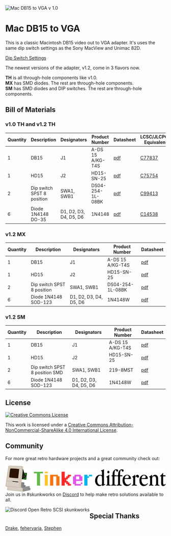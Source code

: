 <img src="docs/Mac DB15 to VGA v1.0.png" alt="Mac DB15 to VGA v 1.0" />

# Mac DB15 to VGA

This is a classic Macintosh DB15 video out to VGA adapter. It's uses the same dip switch settings as the Sony MacView and Unimac 82D.

[Dip Switch Settings](docs/manuals)



The newest versions of the adapter, v1.2, come in 3 flavors now. 

**TH** is all through-hole components like v1.0. \
**MX** has SMD diodes. The rest are through-hole components. \
**SM** has SMD diodes and DIP switches. The rest are through-hole components.



## Bill of Materials

### v1.0 TH and v1.2 TH

| Quantity | Description                | Designators            | Product Number   | Datasheet                                                    | LCSC/JLCPCB Equivalent |
| :------- | -------------------------- | ---------------------- | ---------------- | ------------------------------------------------------------ | -------------- |
| 1        | DB15                       | J1                     | A-DS 15 A/KG-T4S | [pdf](docs/datasheets/J1_ASS_4888_CO.pdf)                    | [C77837](https://www.lcsc.com/product-detail/_CONNFLY-Elec-_C77837.html) |
| 1        | HD15                       | J2                     | HD15-SN-25       | [pdf](docs/datasheets/J2_hdxx-sn-25-data-sheet.pdf)          | [C75754](https://www.lcsc.com/product-detail/_CONNFLY-Elec-_C75754.html) |
| 2        | Dip switch SPST 8 position | SWA1, SWB1             | DS04-254-1L-08BK | [pdf](docs/datasheets/SWA1_SWB1_ds04-254.pdf)                | [C99413](https://www.lcsc.com/product-detail/_DongGuan-KINGTEK-Industrial-Co-LTD-_C99413.html) |
| 6        | Diode 1N4148 DO-35         | D1, D2, D3, D4, D5, D6 | 1N4148           | [pdf](docs/datasheets/D1_D2_D3_D4_D5_D6_1N914_D-2309448.pdf) | [C14538](https://www.lcsc.com/product-detail/_ST-Semtech-_C14538.html) |

### v1.2 MX

| Quantity | Description                | Designators            | Product Number   | Datasheet                                            |
| :------- | -------------------------- | ---------------------- | ---------------- | ---------------------------------------------------- |
| 1        | DB15                       | J1                     | A-DS 15 A/KG-T4S | [pdf](docs/datasheets/J1_ASS_4888_CO.pdf)            |
| 1        | HD15                       | J2                     | HD15-SN-25       | [pdf](docs/datasheets/J2_hdxx-sn-25-data-sheet.pdf)  |
| 2        | Dip switch SPST 8 position | SWA1, SWB1             | DS04-254-1L-08BK | [pdf](docs/datasheets/SWA1_SWB1_ds04-254.pdf)        |
| 6        | Diode 1N4148 SOD-123       | D1, D2, D3, D4, D5, D6 | 1N4148W          | [pdf](docs/datasheets/D1_D2_D3_D4_D5_D6_1N4148W.pdf) |

### v1.2 SM

| Quantity | Description                    | Designators            | Product Number   | Datasheet                                            |
| :------- | ------------------------------ | ---------------------- | ---------------- | ---------------------------------------------------- |
| 1        | DB15                           | J1                     | A-DS 15 A/KG-T4S | [pdf](docs/datasheets/J1_ASS_4888_CO.pdf)            |
| 1        | HD15                           | J2                     | HD15-SN-25       | [pdf](docs/datasheets/J2_hdxx-sn-25-data-sheet.pdf)  |
| 2        | Dip switch SPST 8 position SMD | SWA1, SWB1             | 219-8MST         | [pdf](docs/datasheets/SWA1_SWB1_219.pdf)             |
| 6        | Diode 1N4148 SOD-123           | D1, D2, D3, D4, D5, D6 | 1N4148W          | [pdf](docs/datasheets/D1_D2_D3_D4_D5_D6_1N4148W.pdf) |



## License

<a rel="license" href="http://creativecommons.org/licenses/by-nc-sa/4.0/"><img alt="Creative Commons License" style="border-width:0" src="https://i.creativecommons.org/l/by-nc-sa/4.0/88x31.png" /></a>

This work is licensed under a <a rel="license" href="http://creativecommons.org/licenses/by-nc-sa/4.0/">Creative Commons Attribution-NonCommercial-ShareAlike 4.0 International License</a>.



## Community

For more great retro hardware projects and a great community check out:

[<img src="docs/tinker_different_sat_rev_600.png" alt="Tinker Different" style="float: left;" />](https://tinkerdifferent.com/)









Join us in #skunkworks on [Discord](https://discord.gg/GKcvtgU7P9) to help make retro solutions available to all.

[<img src="docs/discordbanner.png" alt="Discord Open Retro SCSI skunkworks" style="float: left;" />](https://discord.gg/GKcvtgU7P9)







## Special Thanks

 [Drake](https://tinkerdifferent.com/members/drake.14/), [fehervaria](https://tinkerdifferent.com/members/fehervaria.16/), [Stephen](https://tinkerdifferent.com/members/stephen.12/)

